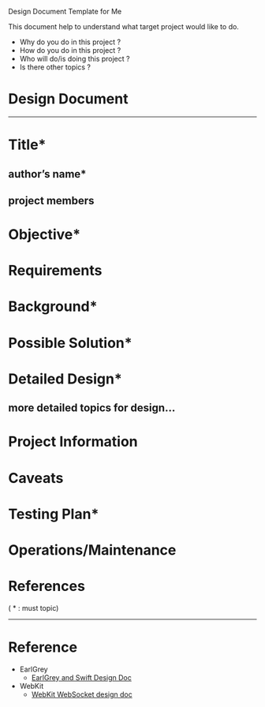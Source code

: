 Design Document Template for Me

This document help to understand what target project would like to do.

- Why do you do in this project ?
- How do you do in this project ?
- Who will do/is doing this project ?
- Is there other topics ?

# Design Document
---

# Title*
## author’s name*
## project members
# Objective*
# Requirements
# Background*
# Possible Solution*
# Detailed Design*
## more detailed topics for design…
# Project Information
# Caveats
# Testing Plan*
# Operations/Maintenance
# References

( * : must topic)

---

# Reference
- EarlGrey
	- [EarlGrey and Swift Design Doc](https://docs.google.com/document/d/1AeleXccp35EUX4ILa6CT3CwlxLSZq1YLrco9JF27p9k/edit)
- WebKit
  - [WebKit WebSocket design doc](https://docs.google.com/document/d/1s1ryja1V8dDotMK2WBGT2wnwchZ_x7Tag2L3OZfn5Po/preview)

